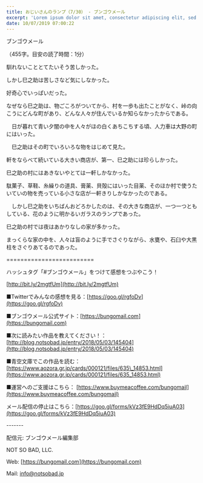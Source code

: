 ```yaml
---
title: おじいさんのランプ（7/30） - ブンゴウメール
excerpt: 'Lorem ipsum dolor sit amet, consectetur adipiscing elit, sed do eiusmod tempor incididunt ut labore et dolore magna aliqua. Praesent elementum facilisis leo vel fringilla est ullamcorper eget. At imperdiet dui accumsan sit amet nulla facilisi morbi tempus.'
date: 10/07/2019 07:00:22
---
```


ブンゴウメール

（455字。目安の読了時間：1分）

馴れないこととてたいそう苦しかった。

しかし巳之助は苦しさなど気にしなかった。

好奇心でいっぱいだった。

なぜなら巳之助は、物ごころがついてから、村を一歩も出たことがなく、峠の向こうにどんな町があり、どんな人々が住んでいるか知らなかったからである。

　日が暮れて青い夕闇の中を人々がほの白くあちこちする頃、人力車は大野の町にはいった。

　巳之助はその町でいろいろな物をはじめて見た。

軒をならべて続いている大きい商店が、第一、巳之助には珍らしかった。

巳之助の村にはあきないやとては一軒しかなかった。

駄菓子、草鞋、糸繰りの道具、膏薬、貝殻にはいった目薬、そのほか村で使うたいていの物を売っている小さな店が一軒きりしかなかったのである。

　しかし巳之助をいちばんおどろかしたのは、その大きな商店が、一つ一つともしている、花のように明かるいガラスのランプであった。

巳之助の村では夜はあかりなしの家が多かった。

まっくらな家の中を、人々は盲のように手でさぐりながら、水甕や、石臼や大黒柱をさぐりあてるのであった。

\=========================

ハッシュタグ「#ブンゴウメール」をつけて感想をつぶやこう！　

[http://bit.ly/2mgtfUm](http://bit.ly/2mgtfUm)

■Twitterでみんなの感想を見る：[https://goo.gl/rgfoDv](https://goo.gl/rgfoDv)

■ブンゴウメール公式サイト：[https://bungomail.com](https://bungomail.com)

■次に読みたい作品を教えてください！：[http://blog.notsobad.jp/entry/2018/05/03/145404](http://blog.notsobad.jp/entry/2018/05/03/145404)

■青空文庫でこの作品を読む：[https://www.aozora.gr.jp/cards/000121/files/635\_14853.html](https://www.aozora.gr.jp/cards/000121/files/635_14853.html)

■運営へのご支援はこちら： [https://www.buymeacoffee.com/bungomail](https://www.buymeacoffee.com/bungomail)

メール配信の停止はこちら：[https://goo.gl/forms/kVz3fE9HdDq5iuA03](https://goo.gl/forms/kVz3fE9HdDq5iuA03)

\-------

配信元: ブンゴウメール編集部

NOT SO BAD, LLC.

Web: [https://bungomail.com](https://bungomail.com)

Mail: info@notsobad.jp